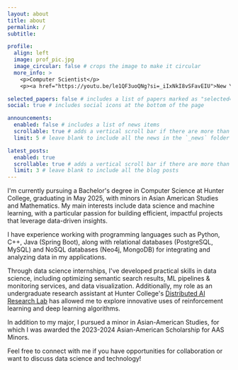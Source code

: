 ```yaml
---
layout: about
title: about
permalink: /
subtitle: 

profile:
  align: left
  image: prof_pic.jpg
  image_circular: false # crops the image to make it circular
  more_info: >
    <p>Computer Scientist</p>
    <p><a href="https://youtu.be/le1QF3uoQNg?si=_iIxNkI8vSFavEIU">New York City</a></p>

selected_papers: false # includes a list of papers marked as "selected={true}"
social: true # includes social icons at the bottom of the page

announcements:
  enabled: false # includes a list of news items
  scrollable: true # adds a vertical scroll bar if there are more than 3 news items
  limit: 5 # leave blank to include all the news in the `_news` folder

latest_posts:
  enabled: true
  scrollable: true # adds a vertical scroll bar if there are more than 3 new posts items
  limit: 3 # leave blank to include all the blog posts
---
```


I'm currently pursuing a Bachelor's degree in Computer Science at Hunter College, graduating in May 2025, with minors in Asian American Studies and Mathematics. My main interests include data science and machine learning, with a particular passion for building efficient, impactful projects that leverage data-driven insights.

I have experience working with programming languages such as Python, C++, Java (Spring Boot), along with relational databases (PostgreSQL, MySQL) and NoSQL databases (Neo4j, MongoDB) for integrating and analyzing data in my applications.

Through data science internships, I've developed practical skills in data science, including optimizing semantic search results, ML pipelines & monitoring services, and data visualization. Additionally, my role as an undergraduate research assistant at Hunter College's [Distributed AI Research Lab](https://anraja.commons.gc.cuny.edu/research-distributed-artificial-intelligence-research-dair-lab/) has allowed me to explore innovative uses of reinforcement learning and deep learning algorithms.

In addition to my major, I pursued a minor in Asian-American Studies, for which I was awarded the 2023-2024 Asian-American Scholarship for AAS Minors. 

Feel free to connect with me if you have opportunities for collaboration or want to discuss data science and technology!
